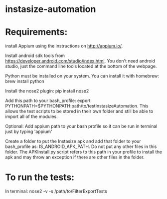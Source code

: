 # instasize-automation

# Requirements:

install Appium using the instructions on http://appium.io/.  

Install android sdk tools from https://developer.android.com/studio/index.html. You don't need android studio, just the 
command line tools located at the bottom of the webpage.  

Python must be installed on your system.  You can install it with homebrew: brew install python

Install the nose2 plugin: pip install nose2

Add this path to your bash_profile: export PYTHONPATH=$PYTHONPATH:path/to/testInstasizeAutomation.  This allows the test scripts to be stored in their own folder and still be able to import all of the modules.

Optional: Add appium path to your bash profile so it can be run in terminal just by typing 'appium'

Create a folder to put the Instasize apk and add that folder to your bash_profile as: IS_ANDROID_APK_PATH.  Do not put any other files in this folder.  The APKInstall.py script refers to this path in your profile to install the apk and may throw an exception if there are other files in the folder.

# To run the tests:

In terminal: nose2 -v -s /path/to/FilterExportTests
